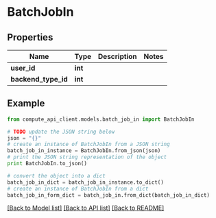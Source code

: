 # BatchJobIn


## Properties
Name | Type | Description | Notes
------------ | ------------- | ------------- | -------------
**user_id** | **int** |  | 
**backend_type_id** | **int** |  | 

## Example

```python
from compute_api_client.models.batch_job_in import BatchJobIn

# TODO update the JSON string below
json = "{}"
# create an instance of BatchJobIn from a JSON string
batch_job_in_instance = BatchJobIn.from_json(json)
# print the JSON string representation of the object
print BatchJobIn.to_json()

# convert the object into a dict
batch_job_in_dict = batch_job_in_instance.to_dict()
# create an instance of BatchJobIn from a dict
batch_job_in_form_dict = batch_job_in.from_dict(batch_job_in_dict)
```
[[Back to Model list]](../README.md#documentation-for-models) [[Back to API list]](../README.md#documentation-for-api-endpoints) [[Back to README]](../README.md)


